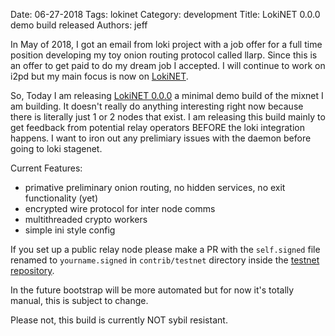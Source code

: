 Date: 06-27-2018
Tags: lokinet
Category: development
Title: LokiNET 0.0.0 demo build released
Authors: jeff

In May of 2018, I got an email from loki project with a job offer for a full time position developing my 
toy onion routing protocol called llarp. Since this is an offer to get paid to do my dream job I accepted.
I will continue to work on i2pd but my main focus is now on [LokiNET](https://github.com/loki-project/loki-network).

So, Today I am releasing [LokiNET 0.0.0](/files/lokinet/0.0.0/) a minimal demo build of the mixnet I am building. It doesn't really do anything
interesting right now because there is literally just 1 or 2 nodes that exist. I am releasing this build mainly to get feedback
from potential relay operators BEFORE the loki integration happens. I want to iron out any prelimiary issues with the daemon
before going to loki stagenet. 

Current Features:

* primative preliminary onion routing, no hidden services, no exit functionality (yet)
* encrypted wire protocol for inter node comms
* multithreaded crypto workers
* simple ini style config


If you set up a public relay node please make a PR with the `self.signed` file renamed to `yourname.signed` in `contrib/testnet` directory inside the [testnet repository](https://github.com/majestrate/llarpd-builder). 

In the future bootstrap will be more automated but for now it's totally manual, this is subject to change.


Please not, this build is currently NOT sybil resistant.
